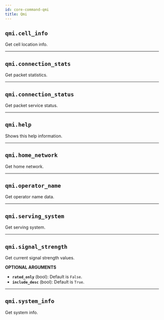 ```yaml
---
id: core-command-qmi
title: Qmi
---
```


## `qmi.cell_info`

Get cell location info.


----
## `qmi.connection_stats`

Get packet statistics.


----
## `qmi.connection_status`

Get packet service status.


----
## `qmi.help`

Shows this help information.


----
## `qmi.home_network`

Get home network.


----
## `qmi.operator_name`

Get operator name data.


----
## `qmi.serving_system`

Get serving system.


----
## `qmi.signal_strength`

Get current signal strength values.

**OPTIONAL ARGUMENTS**

  - **`rated_only`** (bool): Default is `False`.
  - **`include_desc`** (bool): Default is `True`.


----
## `qmi.system_info`

Get system info.
